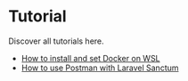 # Tutorial

Discover all tutorials here.

- [How to install and set Docker on WSL](Tutorial-hot-tow-install-docker-on-WSL.md)
- [How to use Postman with Laravel Sanctum](TutorialPostman.md)
